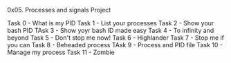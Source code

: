 0x05. Processes and signals Project

Task 0 - What is my PID
Task 1 - List your processes
Task 2 - Show your bash PID
TAsk 3 - Show yoyr bash ID made easy
Task 4 - To infinity and beyond
Task 5 - Don't stop me now!
Task 6 - Highlander
Task 7 - Stop me if you can
Task 8 - Beheaded process
TAsk 9 - Process and PID file
Task 10 - Manage my process
Task 11 - Zombie
